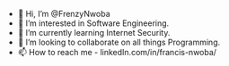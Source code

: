 - 👋 Hi, I’m @FrenzyNwoba
- 👀 I’m interested in Software Engineering.
- 🌱 I’m currently learning Internet Security.
- 💞️ I’m looking to collaborate on all things Programming.
- 📫 How to reach me - linkedIn.com/in/francis-nwoba/

<!---
FrenzyNwoba/FrenzyNwoba is a ✨ special ✨ repository because its `README.md` (this file) appears on your GitHub profile.
You can click the Preview link to take a look at your changes.
--->
